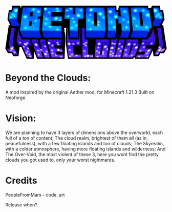 ![MultiExpansionLogo Logo](src/main/resources/beyond_the_clouds.png)

Beyond the Clouds:
============
A mod inspired by the original Aether mod, for Minecraft 1.21.3 Built on Neoforge.

Vision:
============
We are planning to have 3 layers of dimensions above the overworld, each full of a ton of content; The cloud realm, brightest of them all (as in, peacefulness), with a few floating islands and ton of clouds; The Skyrealm, with a colder atmosphere, having more floating islands and wilderness; And The Over-Void, the most violent of these 3, here you wont find the pretty clouds you got used to, only your worst nightmares.

Credits
==========
PeopleFromMars - code, art



Release when?
